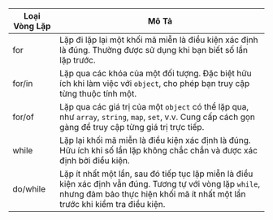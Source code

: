 | Loại Vòng Lặp | Mô Tả                                                                                                                                                                                      |
| ------------- | ------------------------------------------------------------------------------------------------------------------------------------------------------------------------------------------ |
| for           | Lặp đi lặp lại một khối mã miễn là điều kiện xác định là đúng. Thường được sử dụng khi bạn biết số lần lặp trước.                                                                          |
| for/in        | Lặp qua các khóa của một đối tượng. Đặc biệt hữu ích khi làm việc với `object`, cho phép bạn truy cập từng thuộc tính một.                                                                 |
| for/of        | Lặp qua các giá trị của một `object` có thể lặp qua, như `array`, `string`, `map`, `set`, v.v. Cung cấp cách gọn gàng để truy cập từng giá trị trực tiếp.                                  |
| while         | Lặp lại khối mã miễn là điều kiện xác định là đúng. Hữu ích khi số lần lặp không chắc chắn và được xác định bởi điều kiện.                                                                 |
| do/while      | Lặp ít nhất một lần, sau đó tiếp tục lặp miễn là điều kiện xác định vẫn đúng. Tương tự với vòng lặp `while`, nhưng đảm bảo thực hiện khối mã ít nhất một lần trước khi kiểm tra điều kiện. |
